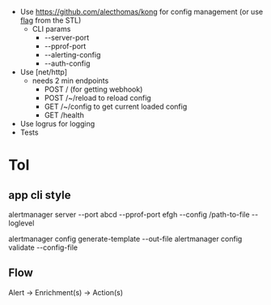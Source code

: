 - Use https://github.com/alecthomas/kong for config management (or use [flag](https://pkg.go.dev/flag) from the STL)
  - CLI params
    - --server-port
    - --pprof-port
    - --alerting-config
    - --auth-config
- Use [net/http]
  - needs 2 min endpoints
    - POST / (for getting webhook)
    - POST /~/reload to reload config
    - GET /~/config to get current loaded config
    - GET /health
- Use logrus for logging
- Tests

# Tol

## app cli style

alertmanager server --port abcd --pprof-port efgh --config /path-to-file --loglevel

alertmanager config generate-template --out-file
alertmanager config validate --config-file

## Flow

Alert -> Enrichment(s) -> Action(s)
